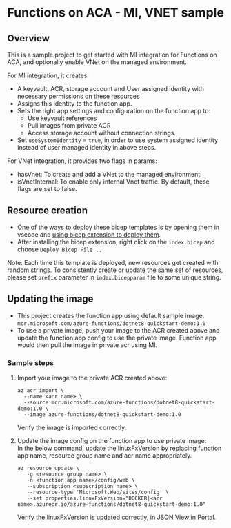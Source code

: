 # Functions on ACA - MI, VNET sample

## Overview

This is a sample project to get started with MI integration for Functions on ACA, and optionally enable VNet on the managed environment.

For MI integration, it creates:
- A keyvault, ACR, storage account and User assigned identity with necessary permissions on these resources
- Assigns this identity to the function app.
- Sets the right app settings and configuration on the function app to:
  - Use keyvault references
  - Pull images from private ACR
  - Access storage account without connection strings.
- Set `useSystemIdentity` = `true`, in order to use system assigned identity instead of user managed identity in above steps.

For VNet integration, it provides two flags in params:
- hasVnet: To create and add a VNet to the managed environment.
- isVnetInternal: To enable only internal Vnet traffic.
By default, these flags are set to false.

## Resource creation

- One of the ways to deploy these bicep templates is by opening them in vscode and [using bicep extension to deploy them](https://learn.microsoft.com/en-us/azure/azure-resource-manager/bicep/visual-studio-code?tabs=CLI#deploy-bicep-file).
- After installing the bicep extension, right click on the `index.bicep` and choose `Deploy Bicep File...`

Note: Each time this template is deployed, new resources get created with random strings. To consistently create or update the same set of resources, please set `prefix` parameter in `index.bicepparam` file to some unique string.

## Updating the image

- This project creates the function app using default sample image: `mcr.microsoft.com/azure-functions/dotnet8-quickstart-demo:1.0`
- To use a private image, push your image to the ACR created above and update the function app config to use the private image. Function app would then pull the image in private acr using MI.

### Sample steps

1. Import your image to the private ACR created above:
   ```
   az acr import \
     --name <acr name> \
     --source mcr.microsoft.com/azure-functions/dotnet8-quickstart-demo:1.0 \
     --image azure-functions/dotnet8-quickstart-demo:1.0
   ```
   Verify the image is imported correctly.

2. Update the image config on the function app to use private image: <br/>
   In the below command, update the linuxFxVersion by replacing function app name, resource group name and acr name appropriately.
   ```
   az resource update \
      -g <resource group name> \
      -n <function app name>/config/web \
      --subscription <subscription name> \
      --resource-type 'Microsoft.Web/sites/config' \
      --set properties.linuxFxVersion="DOCKER|<acr name>.azurecr.io/azure-functions/dotnet8-quickstart-demo:1.0"
   ```
   Verify the linuxFxVersion is updated correctly, in JSON View in Portal. 
